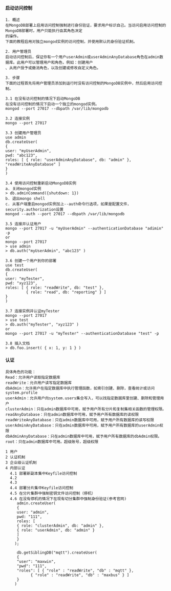 #### 启动访问控制
    1. 概述
    在MongoDB部署上启用访问控制强制进行身份验证，要求用户标识自己。当访问启用访问控制的MongoDB部署时，用户只能执行由其角色决定
    的操作。
    下面的教程启用对独立mongod实例的访问控制，并使用默认的身份验证机制。
    
    2. 用户管理员
    启动访问控制后，保证你有一个用户userAdmin或userAdminAnyDatabase角色在admin数据库。此用户可以管理用户和角色，例如：创建用户
    、从用户授予或撤消角色，以及创建或修改自定义角色。
    
    3. 步骤
    下面的过程首先将用户管理员添加到运行时没有访问控制的MongoDB实例中，然后启用访问控制。
    
    3.1 在没有访问控制的情况下启动MongoDB
    在没有访问控制的情况下启动一个独立的mongod实例。
    mongod --port 27017 --dbpath /var/lib/mongodb
    
    3.2 连接实例
    mongo --port 27017
    
    3.3 创建用户管理员
    use admin
    db.createUser(
    {
    user: "myUserAdmin",
    pwd: "abc123",
    roles: [ { role: "userAdminAnyDatabase", db: "admin" }, "readWriteAnyDatabase" ]
    }
    )

    3.4 使用访问控制重新启动MongoDB实例
    a. 关闭mongod实例
    > db.adminCommand({shutdown: 1})
    b. 退出mongo shell
    c. 从客户端重启mongod实例加上--auth命令行选项，如果是配置文件，security.authorization设置
    mongod --auth --port 27017 --dbpath /var/lib/mongodb
    
    3.5 连接并认证用户
    mongo --port 27017 -u "myUserAdmin" --authenticationDatabase "adimin" -p
    or 
    mongo --port 27017
    > use admin
    > db.auth("myUserAdmin", "abc123" )
    
    3.6 创建一个用户到你的部署
    use test
    db.createUser(
    {
    user: "myTester",
    pwd: "xyz123",
    roles: [ { role: "readWrite", db: "test" },
             { role: "read", db: "reporting" } ]
    }
    )
    
    3.7 连接实例并认证myTester
    mongo --port 27017
    > use test
    > db.auth("myTester", "xyz123" )
    or
    mongo --port 27017 -u "myTester" --authenticationDatabase "test" -p
    
    3.8 插入文档
    > db.foo.insert( { x: 1, y: 1 } )
    
    
#### 认证
    具体角色的功能： 
    Read：允许用户读取指定数据库
    readWrite：允许用户读写指定数据库
    dbAdmin：允许用户在指定数据库中执行管理函数，如索引创建、删除，查看统计或访问system.profile
    userAdmin：允许用户向system.users集合写入，可以找指定数据库里创建、删除和管理用户
    clusterAdmin：只在admin数据库中可用，赋予用户所有分片和复制集相关函数的管理权限。
    readAnyDatabase：只在admin数据库中可用，赋予用户所有数据库的读权限
    readWriteAnyDatabase：只在admin数据库中可用，赋予用户所有数据库的读写权限
    userAdminAnyDatabase：只在admin数据库中可用，赋予用户所有数据库的userAdmin权限
    dbAdminAnyDatabase：只在admin数据库中可用，赋予用户所有数据库的dbAdmin权限。
    root：只在admin数据库中可用。超级账号，超级权限
    
    1 用户
    2 认证机制
    3 企业级认证机制
    4 内部认证
      4.1 部署新副本集中Keyfile访问控制
      4.2 
      4.3
      4.4 部署分片集中Keyfile访问控制
      4.5 在分片集群中强制密钥文件访问控制（停机）
      4.6 在没有停机的情况下在现有切分集群中强制身份验证(参考官网)
         admin.createUser(
         {
         user: "admin",
         pwd: "111",
         roles: [
         { role: "clusterAdmin", db: "admin" },
         { role: "userAdmin", db: "admin" }
         ]
         }
        );

         db.getSiblingDB("mqtt").createUser(
         {
         "user": "maxwin",
         "pwd": "111",
         "roles": [ { "role" : "readWrite", "db" : "mqtt" },
               { "role" : "readWrite", "db" : "maxbus" } ]
         }
        )
     

